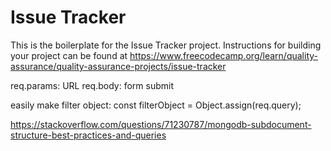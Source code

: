 # Issue Tracker

This is the boilerplate for the Issue Tracker project. Instructions for building your project can be found at https://www.freecodecamp.org/learn/quality-assurance/quality-assurance-projects/issue-tracker

req.params: URL
req.body: form submit

easily make filter object:
const filterObject = Object.assign(req.query);


https://stackoverflow.com/questions/71230787/mongodb-subdocument-structure-best-practices-and-queries
